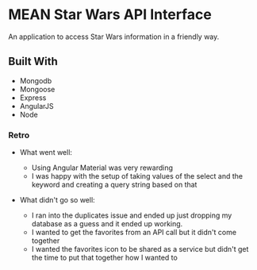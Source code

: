# MEAN Star Wars API Interface
An application to access Star Wars information in a friendly way.

## Built With
- Mongodb
- Mongoose
- Express
- AngularJS
- Node

### Retro
- What went well:
    - Using Angular Material was very rewarding 
    - I was happy with the setup of taking values of the select and the keyword and creating a query string based on that 

- What didn't go so well:
    - I ran into the duplicates issue and ended up just dropping my database as a guess and it ended up working.
    - I wanted to get the favorites from an API call but it didn't come together
    - I wanted the favorites icon to be shared as a service but didn't get the time to put that together how I wanted to 
